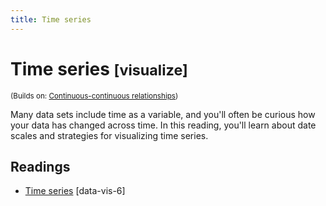 ```yaml
---
title: Time series
---
```


<!-- Generated automatically from vis-time-series.yml. Do not edit by hand -->

# Time series <small class='visualize'>[visualize]</small>
<small>(Builds on: [Continuous-continuous relationships](vis-continuous-continuous.md))</small>

Many data sets include time as a variable, and you'll often be
curious how your data has changed across time. In this reading, you'll
learn about date scales and strategies for visualizing time series.

## Readings

  * [Time series](https://dcl-data-vis.stanford.edu/time-series.html) [data-vis-6]


